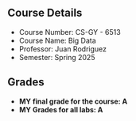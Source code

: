## Course Details

- Course Number: CS-GY - 6513
- Course Name: Big Data
- Professor: Juan Rodriguez
- Semester: Spring 2025


## Grades

- **MY final grade for the course: A**
- **MY Grades for all labs: A**
